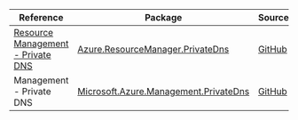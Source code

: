 | Reference | Package | Source |
|---|---|---|
|[Resource Management - Private DNS](resourcemanager.privatedns-readme.md)|[Azure.ResourceManager.PrivateDns](https://www.nuget.org/packages/Azure.ResourceManager.PrivateDns)|[GitHub](https://github.com/Azure/azure-sdk-for-net/blob/main/sdk/privatedns/Azure.ResourceManager.PrivateDns)|
|Management - Private DNS|[Microsoft.Azure.Management.PrivateDns](https://www.nuget.org/packages/Microsoft.Azure.Management.PrivateDns)|[GitHub](https://github.com/Azure/azure-sdk-for-net)|

